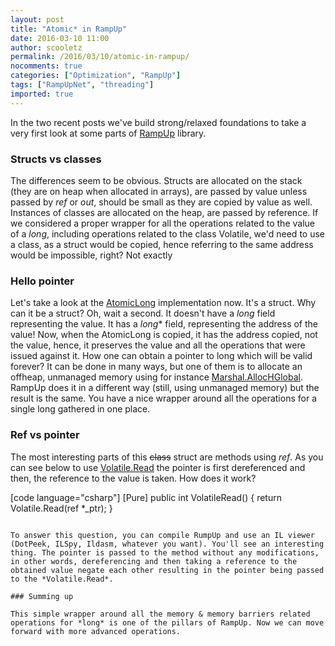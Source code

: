 ```yaml
---
layout: post
title: "Atomic* in RampUp"
date: 2016-03-10 11:00
author: scooletz
permalink: /2016/03/10/atomic-in-rampup/
nocomments: true
categories: ["Optimization", "RampUp"]
tags: ["RampUpNet", "threading"]
imported: true
---
```


In the two recent posts we've build strong/relaxed foundations to take a very first look at some parts of [RampUp](https://github.com/Scooletz/RampUp) library.

### Structs vs classes

The differences seem to be obvious. Structs are allocated on the stack (they are on heap when allocated in arrays), are passed by value unless passed by *ref* or *out*, should be small as they are copied by value as well. Instances of classes are allocated on the heap, are passed by reference. If we considered a proper wrapper for all the operations related to the value of a *long*, including operations related to the class Volatile, we'd need to use a class, as a struct would be copied, hence referring to the same address would be impossible, right? Not exactly

### Hello pointer

Let's take a look at the [AtomicLong](https://github.com/Scooletz/RampUp/blob/master/src/RampUp/Atomics/AtomicLong.cs) implementation now. It's a struct. Why can it be a struct? Oh, wait a second. It doesn't have a *long* field representing the value. It has a *long** field, representing the address of the value! Now, when the AtomicLong is copied, it has the address copied, not the value, hence, it preserves the value and all the operations that were issued against it. How one can obtain a pointer to long which will be valid forever? It can be done in many ways, but one of them is to allocate an offheap, unmanaged memory using for instance [Marshal.AllocHGlobal](https://msdn.microsoft.com/en-us/library/s69bkh17%28v=vs.110%29.aspx). RampUp does it in a different way (still, using unmanaged memory) but the result is the same. You have a nice wrapper around all the operations for a single long gathered in one place.

### Ref vs pointer

The most interesting parts of this <del>class</del> struct are methods using *ref*. As you can see below to use [Volatile.Read](https://msdn.microsoft.com/en-us/library/gg712759%28v=vs.110%29.aspx) the pointer is first dereferenced and then, the reference to the value is taken. How does it work?

[code language="csharp"]
[Pure]
public int VolatileRead()
{
    return Volatile.Read(ref *_ptr);
}
```

To answer this question, you can compile RumpUp and use an IL viewer (DotPeek, ILSpy, Ildasm, whatever you want). You'll see an interesting thing. The pointer is passed to the method without any modifications, in other words, dereferencing and then taking a reference to the obtained value negate each other resulting in the pointer being passed to the *Volatile.Read*.

### Summing up

This simple wrapper around all the memory & memory barriers related operations for *long* is one of the pillars of RampUp. Now we can move forward with more advanced operations.
